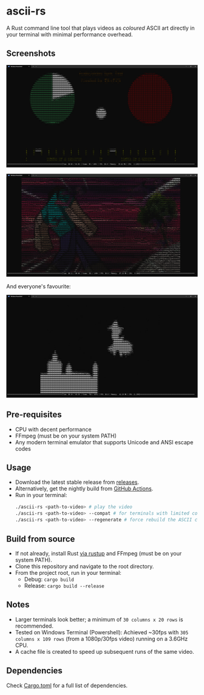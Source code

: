 ﻿# ascii-rs

A Rust command line tool that plays videos as _coloured_ ASCII art directly in your terminal with minimal performance overhead.

## Screenshots

![sync_test.png](img/sync_test.png)

![steve.png](img/steve.png)

And everyone's favourite:

![bad_apple.png](img/bad_apple.png)

## Pre-requisites

-   CPU with decent performance
-   FFmpeg (must be on your system PATH)
-   Any modern terminal emulator that supports Unicode and ANSI escape codes

## Usage

-   Download the latest stable release from [releases](https://github.com/minhcrafters/ascii-rs/releases).
-   Alternatively, get the nightly build from [GitHub Actions](https://github.com/minhcrafters/ascii-rs/actions).
-   Run in your terminal:
    ```bash
    ./ascii-rs <path-to-video> # play the video
    ./ascii-rs <path-to-video> --compat # for terminals with limited color support
    ./ascii-rs <path-to-video> --regenerate # force rebuild the ASCII cache
    ```

## Build from source

-   If not already, install Rust [via rustup](https://rustup.rs) and FFmpeg (must be on your system PATH).
-   Clone this repository and navigate to the root directory.
-   From the project root, run in your terminal:
    -   Debug: `cargo build`
    -   Release: `cargo build --release`

## Notes

-   Larger terminals look better; a minimum of `30 columns x 20 rows` is recommended.
-   Tested on Windows Terminal (Powershell): Achieved ~30fps with `305 columns x 109 rows` (from a 1080p/30fps video) running on a 3.6GHz CPU.
-   A cache file is created to speed up subsequent runs of the same video.

## Dependencies

Check [Cargo.toml](./Cargo.toml) for a full list of dependencies.
